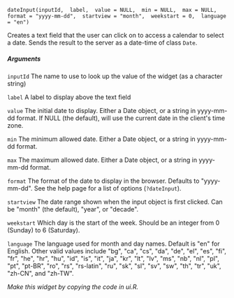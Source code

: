 
    dateInput(inputId,  label,  value = NULL,  min = NULL,  max = NULL,  format = "yyyy-mm-dd",  startview = "month",  weekstart = 0,  language = "en")
    
Creates a text field that the user can click on to access a calendar to select a date. Sends the result to the server as a date-time of class `Date`.

##### Arguments

`inputId` 
The name to use to look up the value of the widget (as a character string)

`label` 
A label to display above the text field

`value` 
The initial date to display. Either a Date object,  or a string in yyyy-mm-dd format. If NULL (the default),  will use the current date in the client's time zone.

`min`
The minimum allowed date. Either a Date object,  or a string in yyyy-mm-dd format.

`max`
The maximum allowed date. Either a Date object,  or a string in yyyy-mm-dd format.

`format`
The format of the date to display in the browser. Defaults to "yyyy-mm-dd". See the help page for a list of options (`?dateInput`).

`startview`
The date range shown when the input object is first clicked. Can be "month" (the default),  "year",  or "decade".

`weekstart`
Which day is the start of the week. Should be an integer from 0 (Sunday) to 6 (Saturday).

`language`
The language used for month and day names. Default is "en" for English. Other valid values include "bg",  "ca",  "cs",  "da",  "de",  "el",  "es",  "fi",  "fr",  "he",  "hr",  "hu",  "id",  "is",  "it",  "ja",  "kr",  "lt",  "lv",  "ms",  "nb",  "nl",  "pl",  "pt",  "pt-BR",  "ro",  "rs",  "rs-latin",  "ru",  "sk",  "sl",  "sv",  "sw",  "th",  "tr",  "uk",  "zh-CN",  and "zh-TW".

_Make this widget by copying the code in ui.R._
